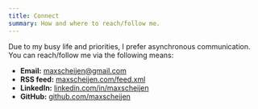 ```yaml
---
title: Connect 
summary: How and where to reach/follow me.
---
```


Due to my busy life and priorities, I prefer asynchronous communication. You can reach/follow me via the following means:

- **Email:** [maxscheijen@gmail.com](mailto:maxscheijen@gmail.com)
- **RSS feed:** [maxscheijen.com/feed.xml](https://maxscheijen.com/feed.xml)
- **LinkedIn:** [linkedin.com/in/maxscheijen](https://www.linkedin.com/in/maxscheijen/)
- **GitHub:** [github.com/maxscheijen](https://github.com/maxscheijen)
